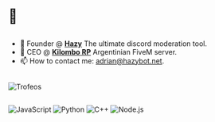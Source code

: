 # 👋

## 
- 🔭 Founder @ [**Hazy**](https://hazybot.net) The ultimate discord moderation tool.
- 🔭 CEO @ [**Kilombo RP**](https://kilomborp.net) Argentinian FiveM server.
- 📫 How to contact me: [adrian@hazybot.net](mailto:adrian@hazybot.net).
## 
![Trofeos](https://github-profile-trophy.vercel.app/?username=4drixn&theme=onedark)
##
![JavaScript](https://img.shields.io/badge/-JavaScript-F7DF1E?style=flat-square&logo=javascript&logoColor=black)
![Python](https://img.shields.io/badge/-Python-3776AB?style=flat-square&logo=python&logoColor=white)
![C++](https://img.shields.io/badge/-C++-00599C?style=flat-square&logo=c%2B%2B&logoColor=white)
![Node.js](https://img.shields.io/badge/-Node.js-339933?style=flat-square&logo=node.js&logoColor=white)










